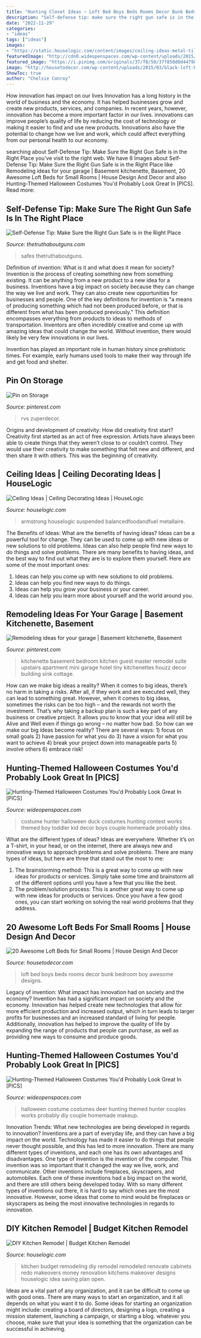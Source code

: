 ```yaml
---
title: "Hunting Closet Ideas ~ Loft Bed Boys Beds Rooms Decor Bunk Bedroom Boy Awesome Designs"
description: "Self-defense tip: make sure the right gun safe is in the right place"
date: "2022-11-29"
categories:
- "ideas"
tags: ["ideas"]
images:
- "https://static.houselogic.com/content/images/ceiling-ideas-metal-tile_0bfb7ec8a3498d4a6a53c4cab54eadc2.jpg"
featuredImage: "http://cdn0.wideopenspaces.com/wp-content/uploads/2015/10/Hunter-Costume.jpg"
featured_image: "https://i.pinimg.com/originals/37/f8/50/37f850d0d44798fe488d3ed6e2189c8a.jpg"
image: "http://housetodecor.com/wp-content/uploads/2015/03/black-loft-bed-for-boys.jpg"
ShowToc: true
author: "Chelsie Conroy"
---
```



How innovation has impact on our lives
Innovation has a long history in the world of business and the economy. It has helped businesses grow and create new products, services, and companies. In recent years, however, innovation has become a more important factor in our lives. innovations can improve people’s quality of life by reducing the cost of technology or making it easier to find and use new products. Innovations also have the potential to change how we live and work, which could affect everything from our personal health to our economy.

	

		
searching about Self-Defense Tip: Make Sure the Right Gun Safe is in the Right Place you've visit to the right web. We have 8 Images about Self-Defense Tip: Make Sure the Right Gun Safe is in the Right Place like Remodeling ideas for your garage | Basement kitchenette, Basement, 20 Awesome Loft Beds for Small Rooms | House Design And Decor and also Hunting-Themed Halloween Costumes You&#039;d Probably Look Great In [PICS]. Read more:
		
    
## Self-Defense Tip: Make Sure The Right Gun Safe Is In The Right Place

<img loading=lazy src="http://cdn0.thetruthaboutguns.com/wp-content/uploads/2014/06/Gun-safe-courtesy-The-Truth-About-Guns.jpg" onerror="this.onerror=null;this.src='https://tse2.mm.bing.net/th?id=OIP.DtFR4atPrcffuEBXvot3wwHaK-&amp;pid=15.1';" alt="Self-Defense Tip: Make Sure the Right Gun Safe is in the Right Place">

_Source: thetruthaboutguns.com_

>safes thetruthaboutguns. 

	

Definition of invention: What is it and what does it mean for society?
Invention is the process of creating something new from something existing. It can be anything from a new product to a new idea for a business. Inventions have a big impact on society because they can change the way we live and work. They can also create new opportunities for businesses and people.
One of the key definitions for invention is "a means of producing something which had not been produced before, or that is different from what has been produced previously." This definition encompasses everything from products to ideas to methods of transportation. Inventors are often incredibly creative and come up with amazing ideas that could change the world. Without invention, there would likely be very few innovations in our lives.

Invention has played an important role in human history since prehistoric times. For example, early humans used tools to make their way through life and get food and shelter.

    
## Pin On Storage

<img loading=lazy src="https://i.pinimg.com/originals/53/e4/96/53e496dfc9d52193a4f01fa6a3ec8ec9.jpg" onerror="this.onerror=null;this.src='https://tse1.mm.bing.net/th?id=OIP.yyYziP3MrKjc_fhIrw8oYwHaJ3&amp;pid=15.1';" alt="Pin on Storage">

_Source: pinterest.com_

>rvs zuperdecor. 

	

Origins and development of creativity: How did creativity first start?
Creativity first started as an act of free expression. Artists have always been able to create things that they weren’t close to or couldn’t control. They would use their creativity to make something that felt new and different, and then share it with others. This was the beginning of creativity.

    
## Ceiling Ideas | Ceiling Decorating Ideas | HouseLogic

<img loading=lazy src="https://static.houselogic.com/content/images/ceiling-ideas-metal-tile_0bfb7ec8a3498d4a6a53c4cab54eadc2.jpg" onerror="this.onerror=null;this.src='https://tse3.mm.bing.net/th?id=OIP.C_t-yKNJjUpqU8TKtU6twgHaE8&amp;pid=15.1';" alt="Ceiling Ideas | Ceiling Decorating Ideas | HouseLogic">

_Source: houselogic.com_

>armstrong houselogic suspended balancedfoodandfuel metallaire. 

	

The Benefits of Ideas: What are the benefits of having ideas?
Ideas can be a powerful tool for change. They can be used to come up with new ideas or new solutions to old problems. Ideas can also help people find new ways to do things and solve problems. There are many benefits to having ideas, and the best way to find out what they are is to explore them yourself. Here are some of the most important ones: 
1. Ideas can help you come up with new solutions to old problems.
2. Ideas can help you find new ways to do things.
3. Ideas can help you grow your business or your career.
4. Ideas can help you learn more about yourself and the world around you.

    
## Remodeling Ideas For Your Garage | Basement Kitchenette, Basement

<img loading=lazy src="https://i.pinimg.com/originals/37/f8/50/37f850d0d44798fe488d3ed6e2189c8a.jpg" onerror="this.onerror=null;this.src='https://tse1.mm.bing.net/th?id=OIP.uwqSmdeF29blRlzsA6Pb_wHaJh&amp;pid=15.1';" alt="Remodeling ideas for your garage | Basement kitchenette, Basement">

_Source: pinterest.com_

>kitchenette basement bedroom kitchen guest master remodel suite upstairs apartment mini garage hotel tiny kitchenettes houzz decor building sink cottage. 

	

How can we make big ideas a reality?
When it comes to big ideas, there’s no harm in taking a risks. After all, if they work and are executed well, they can lead to something great. However, when it comes to big ideas, sometimes the risks can be too high – and the rewards not worth the investment. That’s why taking a backup plan is such a key part of any business or creative project. It allows you to know that your idea will still be Alive and Well even if things go wrong – no matter how bad. So how can we make our big ideas become reality?
There are several ways: 1) focus on small goals 2) have passion for what you do 3) have a vision for what you want to achieve 4) break your project down into manageable parts 5) involve others 6) embrace risk!

    
## Hunting-Themed Halloween Costumes You&#039;d Probably Look Great In [PICS]

<img loading=lazy src="http://cdn0.wideopenspaces.com/wp-content/uploads/2015/10/Hunter-Costume.jpg" onerror="this.onerror=null;this.src='https://tse2.mm.bing.net/th?id=OIP.ZOcHbwiT9hjrGLG2QSKUzAHaMT&amp;pid=15.1';" alt="Hunting-Themed Halloween Costumes You&#039;d Probably Look Great In [PICS]">

_Source: wideopenspaces.com_

>costume hunter halloween duck costumes hunting contest works themed boy toddler kid decor boys couple homemade probably idea. 

	

What are the different types of ideas?
Ideas are everywhere. Whether it’s on a T-shirt, in your head, or on the internet, there are always new and innovative ways to approach problems and solve problems. 
There are many types of ideas, but here are three that stand out the most to me: 
1. The brainstorming method: This is a great way to come up with new ideas for products or services. Simply take some time and brainstorm all of the different options until you have a few that you like the best.
2. The problem/solution process: This is another great way to come up with new ideas for products or services. Once you have a few good ones, you can start working on solving the real world problems that they address. 

    
## 20 Awesome Loft Beds For Small Rooms | House Design And Decor

<img loading=lazy src="http://housetodecor.com/wp-content/uploads/2015/03/black-loft-bed-for-boys.jpg" onerror="this.onerror=null;this.src='https://tse2.mm.bing.net/th?id=OIP.KgSJsV9E2WjGfKva6Xnl0wHaLH&amp;pid=15.1';" alt="20 Awesome Loft Beds for Small Rooms | House Design And Decor">

_Source: housetodecor.com_

>loft bed boys beds rooms decor bunk bedroom boy awesome designs. 

	

Legacy of invention: What impact has innovation had on society and the economy?
Invention has had a significant impact on society and the economy. Innovation has helped create new technologies that allow for more efficient production and increased output, which in turn leads to larger profits for businesses and an increased standard of living for people. Additionally, innovation has helped to improve the quality of life by expanding the range of products that people can purchase, as well as providing new ways to consume and produce goods.

    
## Hunting-Themed Halloween Costumes You&#039;d Probably Look Great In [PICS]

<img loading=lazy src="http://cdn0.wideopenspaces.com/wp-content/uploads/2015/10/Hunter-and-Deer.jpg" onerror="this.onerror=null;this.src='https://tse3.mm.bing.net/th?id=OIP.6-ZyG6mSUvB8YGp2ou13XwHaKx&amp;pid=15.1';" alt="Hunting-Themed Halloween Costumes You&#039;d Probably Look Great In [PICS]">

_Source: wideopenspaces.com_

>halloween costume costumes deer hunting themed hunter couples works probably diy couple homemade makeup. 

	

Innovation Trends: What new technologies are being developed in regards to innovation?
Inventions are a part of everyday life, and they can have a big impact on the world. Technology has made it easier to do things that people never thought possible, and this has led to more innovation. There are many different types of inventions, and each one has its own advantages and disadvantages. One type of invention is the invention of the computer. This invention was so important that it changed the way we live, work, and communicate. Other inventions include fireplaces, skyscrapers, and automobiles. Each one of these inventions had a big impact on the world, and there are still others being developed today. With so many different types of inventions out there, it is hard to say which ones are the most innovative. However, some ideas that come to mind would be fireplaces or skyscrapers as being the most innovative technologies in regards to innovation.

    
## DIY Kitchen Remodel | Budget Kitchen Remodel

<img loading=lazy src="https://static.houselogic.com/content/images/budget-kitchen-remodeling-design-plan-standard_e2fd6da58fe57cec5f74a1b66e70840d_1280x854_q85.jpg" onerror="this.onerror=null;this.src='https://tse3.mm.bing.net/th?id=OIP.aT0IG0ep0fLS9qNhYNc19gHaE7&amp;pid=15.1';" alt="DIY Kitchen Remodel | Budget Kitchen Remodel">

_Source: houselogic.com_

>kitchen budget remodeling diy remodel remodeled renovate cabinets redo makeovers money renovation kitchens makeover designs houselogic idea saving plan open. 

	

Ideas are a vital part of any organization, and it can be difficult to come up with good ones. There are many ways to start an organization, and it all depends on what you want it to do. Some ideas for starting an organization might include: creating a board of directors, designing a logo, creating a mission statement, launching a campaign, or starting a blog. whatever you choose, make sure that your idea is something that the organization can be successful in achieving.

